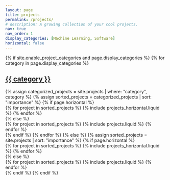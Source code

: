 ```yaml
---
layout: page
title: projects
permalink: /projects/
# description: A growing collection of your cool projects.
nav: true
nav_order: 1
display_categories: [Machine Learning, Software]
horizontal: false
---
```


<style>
.projects .card-img-top {
  width: 100%;
  height: 200px;
  object-fit: cover;
  object-position: center;
}

.projects figure {
  margin: 0;
  height: 200px;
  overflow: hidden;
}

.projects figure picture {
  height: 100%;
  display: block;
}

.projects figure img {
  width: 100%;
  height: 100%;
  object-fit: cover;
  object-position: center;
}
</style>

<!-- pages/projects.md -->
<div class="projects">
{% if site.enable_project_categories and page.display_categories %}
<!-- Display categorized projects -->
 {% for category in page.display_categories %}
<a id="{{ category }}" href=".#{{ category }}">
<h2 class="category">{{ category }}</h2>
</a>
 {% assign categorized_projects = site.projects | where: "category", category %}
 {% assign sorted_projects = categorized_projects | sort: "importance" %}
<!-- Generate cards for each project -->
 {% if page.horizontal %}
<div class="container">
<div class="row row-cols-1 row-cols-md-2">
 {% for project in sorted_projects %}
 {% include projects_horizontal.liquid %}
 {% endfor %}
</div>
</div>
 {% else %}
<div class="row row-cols-1 row-cols-md-3">
 {% for project in sorted_projects %}
 {% include projects.liquid %}
 {% endfor %}
</div>
 {% endif %}
 {% endfor %}
{% else %}
<!-- Display projects without categories -->
{% assign sorted_projects = site.projects | sort: "importance" %}
 <!-- Generate cards for each project -->
{% if page.horizontal %}
<div class="container">
<div class="row row-cols-1 row-cols-md-2">
 {% for project in sorted_projects %}
 {% include projects_horizontal.liquid %}
 {% endfor %}
</div>
</div>
 {% else %}
<div class="row row-cols-1 row-cols-md-3">
 {% for project in sorted_projects %}
 {% include projects.liquid %}
 {% endfor %}
</div>
 {% endif %}
{% endif %}
</div>
